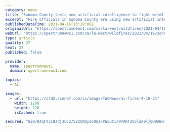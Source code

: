 ```yaml
---
category: news
title: "Sonoma County tests new artificial intelligence to fight wildfires"
excerpt: "Fire officials in Sonoma County are using new artificial intelligence to help stop wildfires before they grow out of control; The county teamed up with Sout"
publishedDateTime: 2021-04-16T13:18:00Z
originalUrl: "https://spectrumnews1.com/ca/la-west/wildfires/2021/04/16/sonoma-county-tests-new-artificial-intelligence-to-fight-wildfires"
webUrl: "https://spectrumnews1.com/ca/la-west/wildfires/2021/04/16/sonoma-county-tests-new-artificial-intelligence-to-fight-wildfires"
type: article
quality: 37
heat: 37
published: false

provider:
  name: spectrumnews1
  domain: spectrumnews1.com

topics:
  - AI

images:
  - url: "https://s7d2.scene7.com/is/image/TWCNews/ai-fires-4-16-21"
    width: 1280
    height: 720
    isCached: true

secured: "GiQ/Q4qFt318JdjJC52/5Z2CKDysbOmJ/PW5uCi/OYAKT3S5laX9ljQU8ABo7YcA/PLfxnU/S7YJnOklZYbVRk9GSie8xoe4m/zXiNIYQQqAxra+U5ozwJtMZ3yviIHIwL57HCU6HGNdMGe/xw1HRGEUWpG8kT6od01/hjYDbQCdrfltVAjNZyPGbHdnVaBxAo0T83nM5SHF8Xa0E3e4HTdr93ePySmnmr7d0pN27KUwC5WaJ0p8H+/JZ862P3A9r2MbJtrbAPjoFY+TsC1eisGUVwlFgWcSOz9IopOtWllPTkyIRMnhuJ03EthPbeXZA1fdpZOiCRRs8meUT2PratKT1vRtZernkhVMwtr4RmI=;d9aEJ9vF2Aky/pzK4rvnTw=="
---
```


